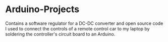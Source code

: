 # Arduino-Projects
Contains a software regulator for a DC-DC converter and open source code I used to connect the controls of a remote control car to my laptop by soldering the controller's circuit board to an Arduino.
